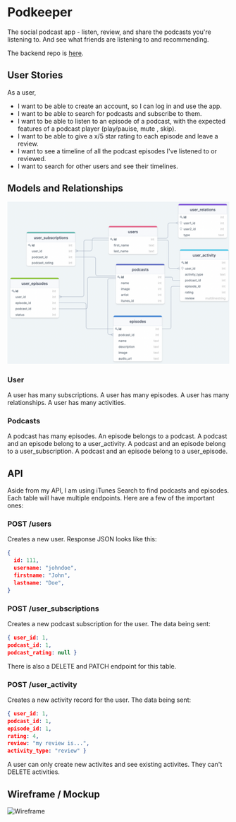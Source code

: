 # Podkeeper

The social podcast app - listen, review, and share the podcasts you're listening to. And see what friends are listening to and recommending. 

The backend repo is [here](http://github.com/).

## User Stories

As a user,
* I want to be able to create an account, so I can log in and use the app.
* I want to be able to search for podcasts and subscribe to them.
* I want to be able to listen to an episode of a podcast, with the expected features of a podcast player (play/pauise, mute , skip).
* I want to be able to give a x/5 star rating to each episode and leave a review.
* I want to see a timeline of all the podcast episodes I've listened to or reviewed.
* I want to search for other users and see their timelines.

## Models and Relationships

![My Data Relationships](public/podkeep-db-diagram.png)

### User

A user has many subscriptions.
A user has many episodes.
A user has many relationships.
A user has many activities.

### Podcasts

A podcast has many episodes.
An episode belongs to a podcast.
A podcast and an episode belong to a user_activity.
A podcast and an episode belong to a user_subscription.
A podcast and an episode belong to a user_episode.


## API

Aside from my API, I am using iTunes Search to find podcasts and episodes. Each table will have multiple endpoints. Here are a few of the important ones:

### POST /users

Creates a new user. Response JSON looks like this:

```json
{ 
  id: 111,
  username: "johndoe",
  firstname: "John",
  lastname: "Doe",
}
```

### POST /user_subscriptions

Creates a new podcast subscription for the user. The data being sent:

```json
{ user_id: 1,
podcast_id: 1,
podcast_rating: null }
```

There is also a DELETE and PATCH endpoint for this table.

### POST /user_activity

Creates a new activity record for the user. The data being sent:

```json
{ user_id: 1,
podcast_id: 1,
episode_id: 1,
rating: 4,
review: "my review is...",
activity_type: "review" }
```
A user can only create new activites and see existing activites. They can't DELETE activities.


## Wireframe / Mockup

![Wireframe](https://i2.wp.com/d1dlalugb0z2hd.cloudfront.net/handbooks/agile-handbook/wireframe/01-youtube-wireframe-example.png?resize=800%2C528&ssl=1)
